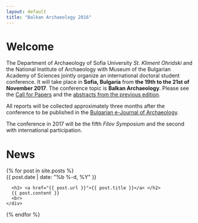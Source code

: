 ```yaml
---
layout: default
title: "Balkan Archaeology 2016"
---
```

# Welcome

The Department of Archaeology of Sofia University *St. Kliment
Ohridski* and the National Institute of Archaeology with Museum of the
Bulgarian Academy of Sciences jointly organize an international
doctoral student conference. It will take place in **Sofia, Bulgaria**
from **the 19th to the 21st of November 2017**. The conference topic
is **Balkan Archaeology**. Please see the [Call for
Papers](/call-for-papers/) and the [abstracts from the previous
edition](/abstracts-2016/).

All reports will be collected approximately three months after the
conference to be published in the [Bulgarian e-Journal of
Archaeology](http://be-ja.org/).

The conference in 2017 will be the fifth *Filov Symposium* and the
second with international participation.

# News

<div class="home">
  {% for post in site.posts %}
    <div>
      <span class="post-meta">{{ post.date | date: "%b %-d, %Y" }}</span>

      <h2> <a href="{{ post.url }}">{{ post.title }}</a> </h2>
      {{ post.content }}
      <br>
    </div>
  {% endfor %}
</div>
